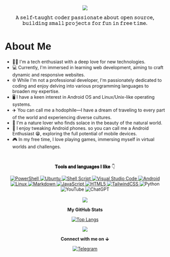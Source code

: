 
<div align="center">
  <a href="https://example.com/your-link-url">
    <img src="https://github.com/gitclone-url/testing/blob/main/Hi%2C%20i'am.gif"/>
  </a>
</div>

<div align="center">
  <p>
   <b>𝙰 𝚜𝚎𝚕𝚏-𝚝𝚊𝚞𝚐𝚑𝚝 𝚌𝚘𝚍𝚎𝚛 𝚙𝚊𝚜𝚜𝚒𝚘𝚗𝚊𝚝𝚎 𝚊𝚋𝚘𝚞𝚝 𝚘𝚙𝚎𝚗 𝚜𝚘𝚞𝚛𝚌𝚎, 𝚋𝚞𝚒𝚕𝚍𝚒𝚗𝚐 𝚜𝚖𝚊𝚕𝚕 𝚙𝚛𝚘𝚓𝚎𝚌𝚝𝚜 𝚏𝚘𝚛 𝚏𝚞𝚗 𝚒𝚗 𝚏𝚛𝚎𝚎 𝚝𝚒𝚖𝚎.</b>
  </p>
</div>

<div align="left">
  <h1 style="font-size: 32px; font-family: 'Poppins', sans-serif;">About Me</h1>
</div>

  
- 👨‍💻 I'm a tech enthusiast with a deep love for new technologies.
- 💻 Currently, I'm immersed in learning web development, aiming to craft dynamic and responsive websites.
- 🌐 While I'm not a professional developer, I'm passionately dedicated to coding and enjoy delving into various programming languages to broaden my expertise.
- 🖥️ I have a keen interest in Android OS and Linux/Unix-like operating systems.
- ✈️ You can call me a hodophile—I have a dream of traveling to every part of the world and experiencing diverse cultures.
- 🌿 I'm a nature lover who finds solace in the beauty of the natural world.
- 📱 I enjoy tweaking Android phones. so you can call me a Android Enthusiast 😁, exploring the full potential of mobile devices.
- 🎮 In my free time, I love playing games, immersing myself in virtual worlds and challenges.

<br>
<p align="center">
  <b>𝐓𝐨𝐨𝐥𝐬 𝐚𝐧𝐝 𝐥𝐚𝐧𝐠𝐮𝐚𝐠𝐞𝐬 𝐈 𝐥𝐢𝐤𝐞</b> 👇
</p>


<div align="center">
  <a href="https://docs.microsoft.com/en-us/powershell/">
    <img src="https://img.shields.io/badge/PowerShell-%235391FE.svg?style=for-the-badge&logo=powershell&logoColor=white" alt="PowerShell">
  </a>
  <a href="https://ubuntu.com/">
    <img src="https://img.shields.io/badge/Ubuntu-E95420?style=for-the-badge&logo=ubuntu&logoColor=white" alt="Ubuntu">
  </a>
  <a href="https://www.gnu.org/software/bash/">
    <img src="https://img.shields.io/badge/shell_script-%23121011.svg?style=for-the-badge&logo=gnu-bash&logoColor=white" alt="Shell Script">
  </a>
  <a href="https://code.visualstudio.com/">
    <img src="https://img.shields.io/badge/Visual%20Studio%20Code-0078d7.svg?style=for-the-badge&logo=visual-studio-code&logoColor=white" alt="Visual Studio Code">
  </a>
  <a href="https://developer.android.com/">
    <img src="https://img.shields.io/badge/Android-3DDC84?style=for-the-badge&logo=android&logoColor=white" alt="Android">
  </a>
  <a href="https://www.linux.org/">
    <img src="https://img.shields.io/badge/Linux-FCC624?style=for-the-badge&logo=linux&logoColor=black" alt="Linux">
  </a>
  <a href="https://www.markdownguide.org/">
    <img src="https://img.shields.io/badge/markdown-%23000000.svg?style=for-the-badge&logo=markdown&logoColor=white" alt="Markdown">
  </a>
  <a href="https://developer.mozilla.org/en-US/docs/Web/JavaScript">
    <img src="https://img.shields.io/badge/javascript-%23323330.svg?style=for-the-badge&logo=javascript&logoColor=%23F7DF1E" alt="JavaScript">
  </a>
  <a href="https://developer.mozilla.org/en-US/docs/Web/HTML">
    <img src="https://img.shields.io/badge/html5-%23E34F26.svg?style=for-the-badge&logo=html5&logoColor=white" alt="HTML5">
  </a>
  <a href="https://tailwindcss.com/">
    <img src="https://img.shields.io/badge/tailwindcss-%2338B2AC.svg?style=for-the-badge&logo=tailwind-css&logoColor=white" alt="TailwindCSS">
  </a>
  <a>
    <img src="https://img.shields.io/badge/python-3670A0?style=for-the-badge&logo=python&logoColor=ffdd54" alt="Python">
  </a>
  <a>
    <img src="https://img.shields.io/badge/YouTube-%23FF0000.svg?style=for-the-badge&logo=YouTube&logoColor=white" alt="YouTube">
  </a>
  <a>
    <img src="https://img.shields.io/badge/chatGPT-74aa9c?style=for-the-badge&logo=openai&logoColor=white" alt="ChatGPT">
  </a>
</div>

<br>

<div align="center">

<img src="https://user-images.githubusercontent.com/73097560/115834477-dbab4500-a447-11eb-908a-139a6edaec5c.gif">  
<p align="center"> <b> My GitHub Stats </b> </p>
  
[![Top Langs](https://github-readme-stats.vercel.app/api/top-langs/?username=gitclone-url&layout=compact&theme=midnight-purple)](https://github.com/anuraghazra/github-readme-stats)

<img align="center" src="https://github-readme-streak-stats.herokuapp.com/?user=gitclone-url&theme=holi-theme">
</p>
 
</div>

<div align="center">
  
**Connect with me on ↆ** 

[![Telegram](https://img.shields.io/badge/Telegram-2CA5E0?style=for-the-badge&logo=telegram&logoColor=white)](YourTelegramLink)

</div>
